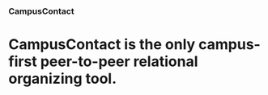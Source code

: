 ### CampusContact

# CampusContact is the only campus-first peer-to-peer relational organizing tool.